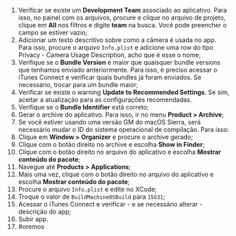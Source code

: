 1. Verificar se existe um **Development Team** associado ao aplicativo. Para isso, no painel com os arquivos, procure e clique no arquivo de projeto, clique em **All** nos filtros e digite **team** na busca. Você pode preencher o campo se estiver vazio;
2. Adicionar um texto descritivo sobre como a câmera é usada no app. Para isso, procure o arquivo ```Info.plist``` e adicione uma row do tipo Privacy - Camera Usage Description, acho que é esse o nome;
3. Verifique se o **Bundle Version** é maior que quaisquer bundle versions que tenhamos enviado anteriormente. Para isso, é preciso acessar o iTunes Connect e verificar quais bundles já foram enviados. Se necessário, trocar para um bundle maior;
4. Verificar se existe o warning **Update to Recommended Settings**. Se sim, aceitar a atualização para as configurações recomendadas.
5. Verifique se o **Bundle Identifier** está correto;
6. Gerar o archive do aplicativo. Para isso, ir no menu **Product > Archive**;
7. Se você estiver usando uma versão GM do macOS Sierra, será necessário mudar o ID do sistema operacional de compilação. Para isso:
  1. Clique em **Window > Organizer** e procure o archive gerado;
  2. Clique com o botão direito no archive e escolha **Show in Finder**;
  3. Clique com o botão direito no arquivo do aplicativo e escolha **Mostrar conteúdo do pacote**;
  4. Navegue até **Products > Applications**;
  5. Mais uma vez, clique com o botão direito no arquivo do aplicativo e escolha **Mostrar conteúdo do pacote**;
  6. Procure o arquivo ```Info.plist``` e edite no XCode;
  7. Troque o valor de ```BuildMachineOSBuild``` para ```15G31```;
8. Acessar o iTunes Connect e verificar - e se necessário alterar - descrição do app;
9. Subir app.
10. #oremos
